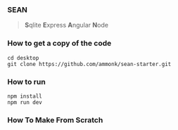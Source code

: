 ### SEAN

> **S**qlite **E**xpress **A**ngular **N**ode

### How to get a copy of the code

```
cd desktop
git clone https://github.com/ammonk/sean-starter.git
```

### How to run

```
npm install
npm run dev
```

### How To Make From Scratch

